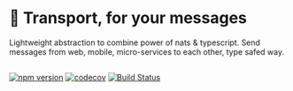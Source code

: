 # 🚌 Transport, for your messages
Lightweight abstraction to combine power of nats & typescript. Send messages from web, mobile, micro-services to each other, type safed way.

##
[![npm version](https://badge.fury.io/js/jok_transport.svg)](https://badge.fury.io/js/jok_transport)
[![codecov](https://codecov.io/gh/jokio/transport/branch/main/graph/badge.svg?token=Qx415qn0GC)](https://codecov.io/gh/jokio/transport)
[![Build Status](https://github.com/jokio/transport/workflows/ci/badge.svg?branch=main&event=push)](https://github.com/jokio/transport/actions)